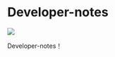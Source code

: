# Developer-notes

[![](https://travis-ci.org/we8/we8p.github.io.svg?branch=master)](https://travis-ci.org/we8p/we8p.github.io)

Developer-notes！
